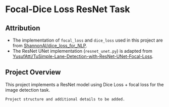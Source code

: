 # Focal-Dice Loss ResNet Task

## Attribution
- The implementation of `focal_loss` and `dice_loss` used in this project are from [ShannonAI/dice_loss_for_NLP](https://github.com/ShannonAI/dice_loss_for_NLP).
- The ResNet UNet implementation (`resnet_unet.py`) is adapted from [YusufAtti/TuSimple-Lane-Detection-with-ResNet-UNet-Focal-Loss](https://github.com/YusufAtti/TuSimple-Lane-Detection-with-ResNet-UNet-Focal-Loss/blob/main/resnet_unet.py).

## Project Overview
This project implements a ResNet model using Dice Loss + focal loss for the image detection task.

```
Project structure and additional details to be added.
```
